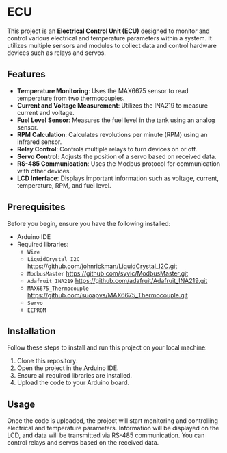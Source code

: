 # ECU

This project is an **Electrical Control Unit (ECU)** designed to monitor and control various electrical and temperature parameters within a system. It utilizes multiple sensors and modules to collect data and control hardware devices such as relays and servos.  
  
## Features  
  
- **Temperature Monitoring**: Uses the MAX6675 sensor to read temperature from two thermocouples.  
- **Current and Voltage Measurement**: Utilizes the INA219 to measure current and voltage.  
- **Fuel Level Sensor**: Measures the fuel level in the tank using an analog sensor.  
- **RPM Calculation**: Calculates revolutions per minute (RPM) using an infrared sensor.  
- **Relay Control**: Controls multiple relays to turn devices on or off.  
- **Servo Control**: Adjusts the position of a servo based on received data.  
- **RS-485 Communication**: Uses the Modbus protocol for communication with other devices.  
- **LCD Interface**: Displays important information such as voltage, current, temperature, RPM, and fuel level.  
  
## Prerequisites  
  
Before you begin, ensure you have the following installed:  
  
- Arduino IDE  
- Required libraries:  
  - `Wire`  
  - `LiquidCrystal_I2C`  https://github.com/johnrickman/LiquidCrystal_I2C.git
  - `ModbusMaster`  https://github.com/syvic/ModbusMaster.git
  - `Adafruit_INA219`  https://github.com/adafruit/Adafruit_INA219.git
  - `MAX6675_Thermocouple`  https://github.com/suoapvs/MAX6675_Thermocouple.git
  - `Servo`  
  - `EEPROM`  
  
## Installation  
  
Follow these steps to install and run this project on your local machine:  
  
1. Clone this repository:  
2. Open the project in the Arduino IDE.  
3. Ensure all required libraries are installed.  
4. Upload the code to your Arduino board.  
  
## Usage  
  
Once the code is uploaded, the project will start monitoring and controlling electrical and temperature parameters. Information will be displayed on the LCD, and data will be transmitted via RS-485 communication. You can control relays and servos based on the received data.  
